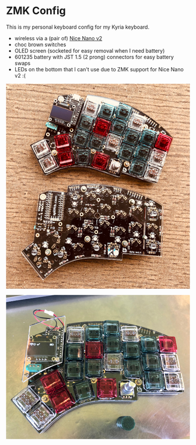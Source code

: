 # ZMK Config

This is my personal keyboard config for my Kyria keyboard.

- wireless via a (pair of) [Nice Nano v2](https://nicekeyboards.com/nice-nano/)
- choc brown switches
- OLED screen (socketed for easy removal when I need battery)
- 601235 battery with JST 1.5 (2 prong) connectors for easy battery swaps
- LEDs on the bottom that I can't use due to ZMK support for Nice Nano v2 :(

![pics/kyria_front_back.jpg](pics/kyria_front_back.jpg)

![pics/kyria_oled.jpg](pics/kyria_oled.jpg)
